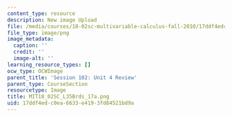 ```yaml
---
content_type: resource
description: New image Upload
file: /media/courses/18-02sc-multivariable-calculus-fall-2010/17ddf4edc0ea6633e4193fd84521bd9a_MIT18_02SC_L35Brds_17a.png
file_type: image/png
image_metadata:
  caption: ''
  credit: ''
  image-alt: ''
learning_resource_types: []
ocw_type: OCWImage
parent_title: 'Session 102: Unit 4 Review'
parent_type: CourseSection
resourcetype: Image
title: MIT18_02SC_L35Brds_17a.png
uid: 17ddf4ed-c0ea-6633-e419-3fd84521bd9a
---
```

